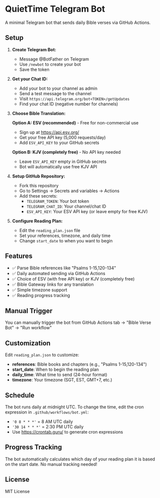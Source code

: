 # QuietTime Telegram Bot

A minimal Telegram bot that sends daily Bible verses via GitHub Actions.

## Setup

1. **Create Telegram Bot:**
   - Message @BotFather on Telegram
   - Use `/newbot` to create your bot
   - Save the token

2. **Get your Chat ID:**
   - Add your bot to your channel as admin
   - Send a test message to the channel
   - Visit `https://api.telegram.org/bot<TOKEN>/getUpdates`
   - Find your chat ID (negative number for channels)

3. **Choose Bible Translation:**

   **Option A: ESV (recommended)** - Free for non-commercial use
   - Sign up at https://api.esv.org/
   - Get your free API key (5,000 requests/day)
   - Add `ESV_API_KEY` to your GitHub secrets

   **Option B: KJV (completely free)** - No API key needed
   - Leave `ESV_API_KEY` empty in GitHub secrets
   - Bot will automatically use free KJV API

4. **Setup GitHub Repository:**
   - Fork this repository
   - Go to Settings → Secrets and variables → Actions
   - Add these secrets:
     - `TELEGRAM_TOKEN`: Your bot token  
     - `TELEGRAM_CHAT_ID`: Your channel/chat ID
     - `ESV_API_KEY`: Your ESV API key (or leave empty for free KJV)

5. **Configure Reading Plan:**
   - Edit the `reading_plan.json` file
   - Set your references, timezone, and daily time
   - Change `start_date` to when you want to begin

## Features

- ✅ Parse Bible references like "Psalms 1-15,120-134"
- ✅ Daily automated sending via GitHub Actions
- ✅ Choice of ESV (with free API key) or KJV (completely free)
- ✅ Bible Gateway links for any translation
- ✅ Simple timezone support
- ✅ Reading progress tracking

## Manual Trigger

You can manually trigger the bot from GitHub Actions tab → "Bible Verse Bot" → "Run workflow"

## Customization

Edit `reading_plan.json` to customize:
- **references**: Bible books and chapters (e.g., "Psalms 1-15,120-134")
- **start_date**: When to begin the reading plan
- **daily_time**: What time to send (24-hour format)
- **timezone**: Your timezone (SGT, EST, GMT+7, etc.)

## Schedule

The bot runs daily at midnight UTC. To change the time, edit the cron expression in `.github/workflows/bot.yml`:
- `'0 8 * * *'` = 8 AM UTC daily
- `'30 14 * * *'` = 2:30 PM UTC daily
- Use https://crontab.guru/ to generate cron expressions

## Progress Tracking

The bot automatically calculates which day of your reading plan it is based on the start date. No manual tracking needed!

## License

MIT License